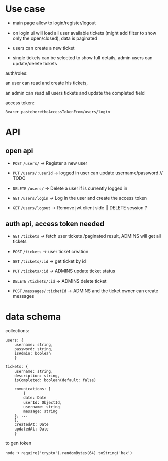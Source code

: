 # Use case

- main page allow to login/register/logout

- on login ui will load all user available tickets (might add filter to show only the open/closed), data is paginated

- users can create a new ticket

- single tickets can be selected to show full details, admin users can update/delete tickets

auth/roles:

an user can read and create his tickets,

an admin can read all users tickets and update the completed field


access token:

```
Bearer pasteheretheAccessTokenFrom/users/login
```

# API

## open api

-	`POST`		`/users/`			-> Register a new user

-	`PUT`		`/users/:userId`	-> logged in user can update username/password // TODO

-	`DELETE`	`/users/`			-> Delete a user if is currently logged in

-	`GET`		`/users/login`		-> Log in the user and create the access token

-	`GET`		`/users/logout`		-> Remove jwt client side || DELETE session ?

## auth api, access token needed

-	`GET` 		`/tickets`				-> fetch user tickets /paginated result, ADMINS will get all tickets

-	`POST`		`/tickets`				-> user ticket creation

-	`GET`		`/tickets/:id`			-> get ticket by id

-	`PUT`		`/tickets/:id`			-> ADMINS update ticket status

-	`DELETE`	`/tickets/:id`			-> ADMINS delete ticket

- 	`POST`		`/messages/:ticketId`	-> ADMINS and the ticket owner can create messages


# data schema

collections:

```
users: {
	username: string,
	password: string,
	isAdmin: boolean
	}
```

```
tickets: {
	username: string,
 	description: string,
  	isCompleted: boolean(default: false)

	comunications: [
		{
		date: Date
		userId: ObjectId,
		username: string
		message: string
	}, ...
	],
  	createdAt: Date
  	updatedAt: Date
	}
```

to gen token

`node` -> `require('crypto').randomBytes(64).toString('hex')`
